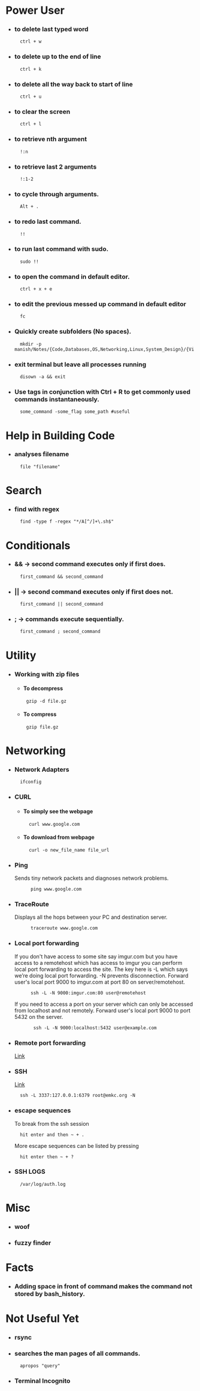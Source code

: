 # Power User
* ###  to delete last typed word
        ctrl + w 

* ###  to delete up to the end of line
        ctrl + k 

* ###  to delete all the way back to start of line
        ctrl + u

* ### to clear the screen
        ctrl + l

* ### to retrieve nth argument
        !:n 

* ### to retrieve last 2 arguments
        !:1-2

* ### to cycle through arguments.
        Alt + .

* ### to redo last command.
        !!

* ### to run last command with sudo.
        sudo !!

* ### to open the command in default editor.
        ctrl + x + e

* ### to edit the previous messed up command in default editor
        fc

* ### Quickly create subfolders (No spaces).
        mkdir -p manish/Notes/{Code,Databases,OS,Networking,Linux,System_Design}/{Videos,Text}

* ### exit terminal but leave all processes running
        disown -a && exit

* ### Use tags in conjunction with Ctrl + R to get commonly used commands instantaneously.

        some_command -some_flag some_path #useful


# Help in Building Code

* ### analyses filename
        file "filename"

# Search

* ### find with regex 
        find -type f -regex "*/A[^/]+\.sh$"

# Conditionals

* ### && -> second command executes only if first does.
        first_command && second_command

* ### || -> second command executes only if first does not.
        first_command || second_command

* ### ; -> commands execute sequentially.
        first_command ; second_command

# Utility

* ### Working with zip files

    * #### To decompress

           gzip -d file.gz

    *  #### To compress

            gzip file.gz

# Networking
* ### Network Adapters

        ifconfig

* ### CURL

    * #### To simply see the webpage
            curl www.google.com

    * #### To download from webpage
            curl -o new_file_name file_url

* ### Ping
    Sends tiny network packets and diagnoses network problems.

            ping www.google.com

* ### TraceRoute
    Displays all the hops between your PC and destination server.

            traceroute www.google.com

* ### Local port forwarding
    If you don't have access to some site say imgur.com but you have access to a remotehost which has access to imgur you can perform local port forwarding to access the site. The key here is -L which says we’re doing local port forwarding. -N prevents disconnection. Forward user's local port 9000 to imgur.com at port 80 on server/remotehost.

            ssh -L -N 9000:imgur.com:80 user@remotehost

     If you need to access a port on your server which can only be accessed from localhost and not remotely. Forward user's local port 9000 to port 5432 on the server.

             ssh -L -N 9000:localhost:5432 user@example.com

* ### Remote port forwarding

    [Link](https://blog.trackets.com/2014/05/17/ssh-tunnel-local-and-remote-port-forwarding-explained-with-examples.html)

* ### SSH
    [Link](https://vimeo.com/54505525?cjevent=e05dfa7087a311e9839b011f0a180510)


        ssh -L 3337:127.0.0.1:6379 root@emkc.org -N

* ### escape sequences

     To break from the ssh session

        hit enter and then ~ + .

     More escape sequences can be listed by pressing

        hit enter then ~ + ?

* ### SSH LOGS

        /var/log/auth.log

# Misc

* ### woof
* ### fuzzy finder

# Facts
* ### Adding space in front of command makes the command not stored by bash_history. 

# Not Useful Yet

* ### rsync

* ### searches the man pages of all commands.
        apropos "query"

* ### Terminal Incognito
